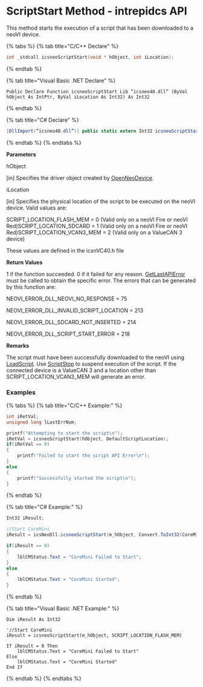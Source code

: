 # ScriptStart Method - intrepidcs API

This method starts the execution of a script that has been downloaded to a neoVI device.

{% tabs %}
{% tab title="C/C++ Declare" %}
```cpp
int _stdcall icsneoScriptStart(void * hObject, int iLocation);
```
{% endtab %}

{% tab title="Visual Basic .NET Declare" %}
```vbnet
Public Declare Function icsneoScriptStart Lib “icsneo40.dll” (ByVal hObject As IntPtr, ByVal iLocation As Int32) As Int32
```
{% endtab %}

{% tab title="C# Declare" %}
```csharp
[DllImport(“icsneo40.dll”)] public static extern Int32 icsneoScriptStart(IntPtr hObject, Int32 iLocation);
```
{% endtab %}
{% endtabs %}

**Parameters**

hObject

\[in] Specifies the driver object created by [OpenNeoDevice](../../basic-functions-overview-intrepidcs-api/openneodevice-method-intrepidcs-api.md).

iLocation

\[in] Specifies the physical location of the script to be executed on the neoVI device. Valid values are:

SCRIPT\_LOCATION\_FLASH\_MEM = 0 (Valid only on a neoVI Fire or neoVI Red)SCRIPT\_LOCATION\_SDCARD = 1 (Valid only on a neoVI Fire or neoVI Red)SCRIPT\_LOCATION\_VCAN3\_MEM = 2 (Valid only on a ValueCAN 3 device)

These values are defined in the icsnVC40.h file

**Return Values**

1 if the function succeeded. 0 if it failed for any reason. [GetLastAPIError](../../error-functions-overview-intrepidcs-api/getlastapierror-method-intrepidcs-api.md) must be called to obtain the specific error. The errors that can be generated by this function are:

NEOVI\_ERROR\_DLL\_NEOVI\_NO\_RESPONSE = 75

NEOVI\_ERROR\_DLL\_INVALID\_SCRIPT\_LOCATION = 213

NEOVI\_ERROR\_DLL\_SDCARD\_NOT\_INSERTED = 214

NEOVI\_ERROR\_DLL\_SCRIPT\_START\_ERROR = 218

**Remarks**

The script must have been successfully downloaded to the neoVI using [LoadScript](scriptload-method-intrepidcs-api.md). Use [ScriptStop](scriptstop-method-intrepidcs-api.md) to suspend execution of the script. If the connected device is a ValueCAN 3 and a location other than SCRIPT\_LOCATION\_VCAN3\_MEM will generate an error.

### Examples

{% tabs %}
{% tab title="C/C++ Example:" %}
```cpp
int iRetVal;
unsigned long lLastErrNum;

printf("Attempting to start the script\n");
iRetVal = icsneoScriptStart(hObject, DefaultScriptLocation);
if(iRetVal == 0)
{
    printf("Failed to start the script API Error\n");
}
else
{
    printf("Successfully started the script\n");
}
```
{% endtab %}

{% tab title="C# Example:" %}
```csharp
Int32 iResult;

//Start CoreMini
iResult = icsNeoDll.icsneoScriptStart(m_hObject, Convert.ToInt32(CoreMiniStoreLocation.SCRIPT_LOCATION_FLASH_MEM));

if(iResult == 0)
{
    lblCMStatus.Text = "CoreMini Failed to Start";
}
else
{
    lblCMStatus.Text = "CoreMini Started";
}
```
{% endtab %}

{% tab title="Visual Basic .NET Example:" %}
```vbnet
Dim iResult As Int32

'//Start CoreMini
iResult = icsneoScriptStart(m_hObject, SCRIPT_LOCATION_FLASH_MEM)

If iResult = 0 Then
    lblCMStatus.Text = "CoreMini Failed to Start"
Else
    lblCMStatus.Text = "CoreMini Started"
End If
```
{% endtab %}
{% endtabs %}
